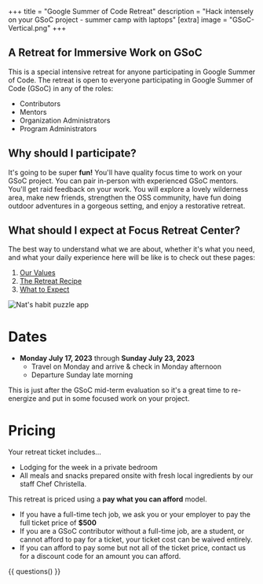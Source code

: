 +++
title = "Google Summer of Code Retreat"
description = "Hack intensely on your GSoC project - summer camp with laptops"
[extra]
image = "GSoC-Vertical.png"
+++

## A Retreat for Immersive Work on GSoC

This is a special intensive retreat for anyone participating in Google Summer of Code. The retreat is open to everyone participating in Google Summer of Code (GSoC) in any of the roles:

* Contributors
* Mentors
* Organization Administrators
* Program Administrators

## Why should I participate?

It's going to be super **fun!** You'll have quality focus time to work on your GSoC project. You can pair in-person with experienced GSoC mentors. You'll get raid feedback on your work. You will explore a lovely wilderness area, make new friends, strengthen the OSS community, have fun doing outdoor adventures in a gorgeous setting, and enjoy a restorative retreat.

## What should I expect at Focus Retreat Center?

The best way to understand what we are about, whether it's what you need, and what your daily experience here will be like is to check out these pages:

1. [Our Values](/values)
1. [The Retreat Recipe](/recipe)
1. [What to Expect](/what-to-expect)

<img alt="Nat's habit puzzle app" src="puzzle-habits.jpg" />

# Dates

* **Monday July 17, 2023** through **Sunday July 23, 2023**
  * Travel on Monday and arrive & check in Monday afternoon
  * Departure Sunday late morning

This is just after the GSoC mid-term evaluation so it's a great time to re-energize and put in some focused work on your project.

# Pricing

Your retreat ticket includes...

* Lodging for the week in a private bedroom
* All meals and snacks prepared onsite with fresh local ingredients by our staff Chef Christella.

This retreat is priced using a **pay what you can afford** model.

* If you have a full-time tech job, we ask you or your employer to pay the full ticket price of **$500**
* If you are a GSoC contributor without a full-time job, are a student, or cannot afford to pay for a ticket, your ticket cost can be waived entirely.
* If you can afford to pay some but not all of the ticket price, contact us for a discount code for an amount you can afford.

{{ questions() }}
